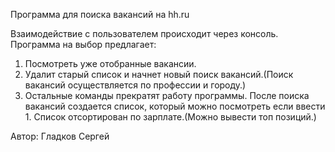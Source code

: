 Программа для поиска вакансий на hh.ru

Взаимодействие с пользователем происходит через консоль. 
Программа на выбор предлагает:
1. Посмотреть уже отобранные вакансии.
2. Удалит старый список и начнет новый поиск вакансий.(Поиск вакансий осуществляется по профессии и городу.)
3. Остальные команды прекратят работу программы. 
После поиска вакансий создается список, который можно посмотреть если ввести 1.
Список отсортирован по зарплате.(Можно вывести топ позиций.)

Автор: Гладков Сергей